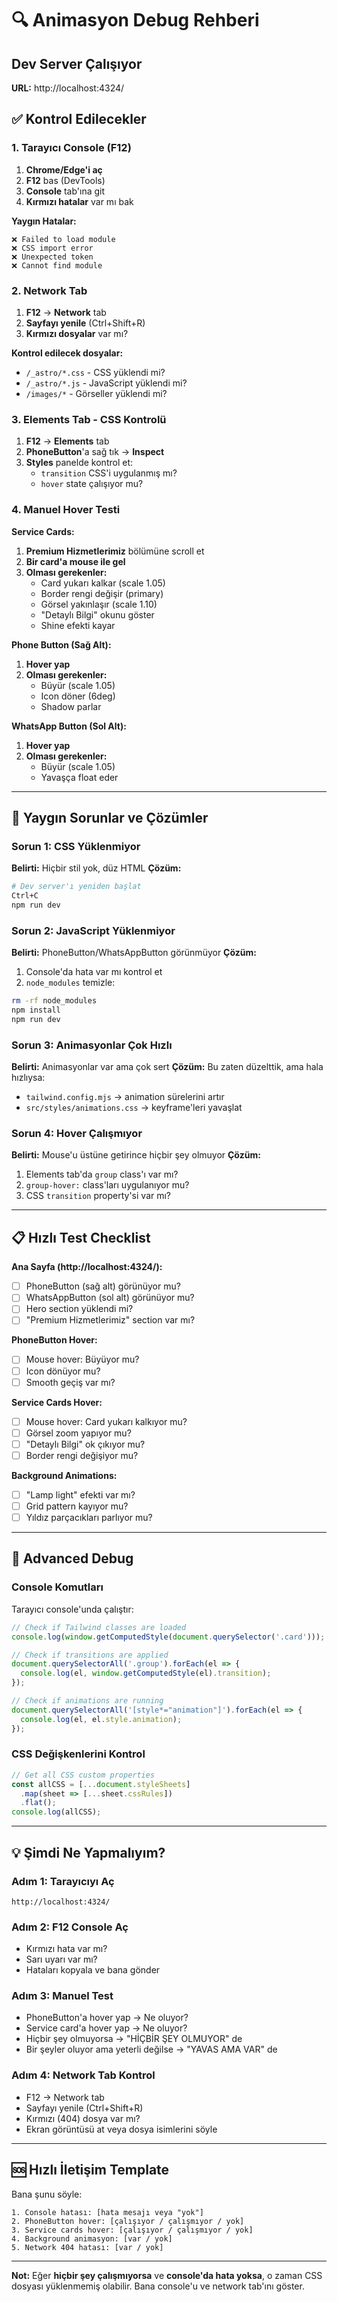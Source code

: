 # 🔍 Animasyon Debug Rehberi

## Dev Server Çalışıyor
**URL:** http://localhost:4324/

## ✅ Kontrol Edilecekler

### 1. Tarayıcı Console (F12)
1. **Chrome/Edge'i aç**
2. **F12** bas (DevTools)
3. **Console** tab'ına git
4. **Kırmızı hatalar** var mı bak

**Yaygın Hatalar:**
```
❌ Failed to load module
❌ CSS import error
❌ Unexpected token
❌ Cannot find module
```

### 2. Network Tab
1. **F12** → **Network** tab
2. **Sayfayı yenile** (Ctrl+Shift+R)
3. **Kırmızı dosyalar** var mı?

**Kontrol edilecek dosyalar:**
- `/_astro/*.css` - CSS yüklendi mi?
- `/_astro/*.js` - JavaScript yüklendi mi?
- `/images/*` - Görseller yüklendi mi?

### 3. Elements Tab - CSS Kontrolü
1. **F12** → **Elements** tab
2. **PhoneButton**'a sağ tık → **Inspect**
3. **Styles** panelde kontrol et:
   - `transition` CSS'i uygulanmış mı?
   - `hover` state çalışıyor mu?

### 4. Manuel Hover Testi
**Service Cards:**
1. **Premium Hizmetlerimiz** bölümüne scroll et
2. **Bir card'a mouse ile gel**
3. **Olması gerekenler:**
   - Card yukarı kalkar (scale 1.05)
   - Border rengi değişir (primary)
   - Görsel yakınlaşır (scale 1.10)
   - "Detaylı Bilgi" okunu göster
   - Shine efekti kayar

**Phone Button (Sağ Alt):**
1. **Hover yap**
2. **Olması gerekenler:**
   - Büyür (scale 1.05)
   - Icon döner (6deg)
   - Shadow parlar

**WhatsApp Button (Sol Alt):**
1. **Hover yap**
2. **Olması gerekenler:**
   - Büyür (scale 1.05)
   - Yavaşça float eder

---

## 🚨 Yaygın Sorunlar ve Çözümler

### Sorun 1: CSS Yüklenmiyor
**Belirti:** Hiçbir stil yok, düz HTML
**Çözüm:**
```bash
# Dev server'ı yeniden başlat
Ctrl+C
npm run dev
```

### Sorun 2: JavaScript Yüklenmiyor
**Belirti:** PhoneButton/WhatsAppButton görünmüyor
**Çözüm:**
1. Console'da hata var mı kontrol et
2. `node_modules` temizle:
```bash
rm -rf node_modules
npm install
npm run dev
```

### Sorun 3: Animasyonlar Çok Hızlı
**Belirti:** Animasyonlar var ama çok sert
**Çözüm:** Bu zaten düzelttik, ama hala hızlıysa:
- `tailwind.config.mjs` → animation sürelerini artır
- `src/styles/animations.css` → keyframe'leri yavaşlat

### Sorun 4: Hover Çalışmıyor
**Belirti:** Mouse'u üstüne getirince hiçbir şey olmuyor
**Çözüm:**
1. Elements tab'da `group` class'ı var mı?
2. `group-hover:` class'ları uygulanıyor mu?
3. CSS `transition` property'si var mı?

---

## 📋 Hızlı Test Checklist

**Ana Sayfa (http://localhost:4324/):**
- [ ] PhoneButton (sağ alt) görünüyor mu?
- [ ] WhatsAppButton (sol alt) görünüyor mu?
- [ ] Hero section yüklendi mi?
- [ ] "Premium Hizmetlerimiz" section var mı?

**PhoneButton Hover:**
- [ ] Mouse hover: Büyüyor mu?
- [ ] Icon dönüyor mu?
- [ ] Smooth geçiş var mı?

**Service Cards Hover:**
- [ ] Mouse hover: Card yukarı kalkıyor mu?
- [ ] Görsel zoom yapıyor mu?
- [ ] "Detaylı Bilgi" ok çıkıyor mu?
- [ ] Border rengi değişiyor mu?

**Background Animations:**
- [ ] "Lamp light" efekti var mı?
- [ ] Grid pattern kayıyor mu?
- [ ] Yıldız parçacıkları parlıyor mu?

---

## 🔬 Advanced Debug

### Console Komutları
Tarayıcı console'unda çalıştır:

```javascript
// Check if Tailwind classes are loaded
console.log(window.getComputedStyle(document.querySelector('.card')));

// Check if transitions are applied
document.querySelectorAll('.group').forEach(el => {
  console.log(el, window.getComputedStyle(el).transition);
});

// Check if animations are running
document.querySelectorAll('[style*="animation"]').forEach(el => {
  console.log(el, el.style.animation);
});
```

### CSS Değişkenlerini Kontrol
```javascript
// Get all CSS custom properties
const allCSS = [...document.styleSheets]
  .map(sheet => [...sheet.cssRules])
  .flat();
console.log(allCSS);
```

---

## 💡 Şimdi Ne Yapmalıyım?

### Adım 1: Tarayıcıyı Aç
```
http://localhost:4324/
```

### Adım 2: F12 Console Aç
- Kırmızı hata var mı?
- Sarı uyarı var mı?
- Hataları kopyala ve bana gönder

### Adım 3: Manuel Test
- PhoneButton'a hover yap → Ne oluyor?
- Service card'a hover yap → Ne oluyor?
- Hiçbir şey olmuyorsa → "HİÇBİR ŞEY OLMUYOR" de
- Bir şeyler oluyor ama yeterli değilse → "YAVAS AMA VAR" de

### Adım 4: Network Tab Kontrol
- F12 → Network tab
- Sayfayı yenile (Ctrl+Shift+R)
- Kırmızı (404) dosya var mı?
- Ekran görüntüsü at veya dosya isimlerini söyle

---

## 🆘 Hızlı İletişim Template

Bana şunu söyle:
```
1. Console hatası: [hata mesajı veya "yok"]
2. PhoneButton hover: [çalışıyor / çalışmıyor / yok]
3. Service cards hover: [çalışıyor / çalışmıyor / yok]
4. Background animasyon: [var / yok]
5. Network 404 hatası: [var / yok]
```

---

**Not:** Eğer **hiçbir şey çalışmıyorsa** ve **console'da hata yoksa**, o zaman CSS dosyası yüklenmemiş olabilir. Bana console'u ve network tab'ını göster.

